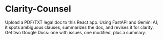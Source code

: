 # Clarity-Counsel
Upload a PDF/TXT legal doc to this React app. Using FastAPI and Gemini AI, it spots ambiguous clauses, summarizes the doc, and revises it for clarity. Get two Google Docs: one with issues, one modified, plus a summary.
